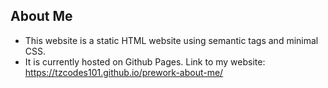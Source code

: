 ## About Me 

* This website is a static HTML website using semantic tags and minimal CSS. 
* It is currently hosted on Github Pages.
Link to my website: https://tzcodes101.github.io/prework-about-me/